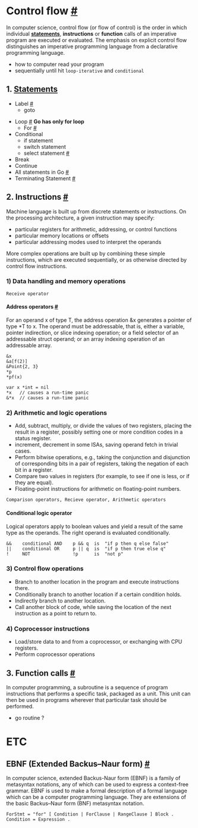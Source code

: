 # Control flow [#](https://en.wikipedia.org/wiki/Control_flow)

  In computer science, control flow (or flow of control) is the order in which individual [**statements**](https://golang.org/ref/spec#Statements), **instructions** or **function** calls of an imperative program are executed or evaluated. The emphasis on explicit control flow distinguishes an imperative programming language from a declarative programming language.
- how to computer read your program
- sequentially until hit `loop-iterative` and `conditional`

## 1. [Statements](Statements.md)
- Label [#](https://en.wikipedia.org/wiki/Control_flow#labels)
  - goto

<!-- go by example -->
- Loop [#](https://en.wikipedia.org/wiki/Control_flow#Loops) **Go has only for loop**
  - For [#](https://golang.org/ref/spec#For_statements)
- Conditional
  - if statement
  - switch statement
  - select statement [#](https://golang.org/ref/spec#Select_statements)
- Break
- Continue
- All statements in Go [#](https://golang.org/ref/spec#Statements)
- Terminating Statement [#](https://golang.org/ref/spec#Terminating_statements)

## 2. Instructions [#](https://en.wikipedia.org/wiki/Instruction_set_architecture#Instructions)
Machine language is built up from discrete statements or instructions. On the processing architecture, a given instruction may specify:

- particular registers for arithmetic, addressing, or control functions
- particular memory locations or offsets
- particular addressing modes used to interpret the operands

More complex operations are built up by combining these simple instructions, which are executed sequentially, or as otherwise directed by control flow instructions.

### 1) Data handling and memory operations

```
Receive operator
```

#### Address operators [#](https://golang.org/ref/spec#Address_operators)
For an operand x of type T, the address operation &x generates a pointer of type *T to x. The operand must be addressable, that is, either a variable, pointer indirection, or slice indexing operation; or a field selector of an addressable struct operand; or an array indexing operation of an addressable array.
```
&x
&a[f(2)]
&Point{2, 3}
*p
*pf(x)

var x *int = nil
*x   // causes a run-time panic
&*x  // causes a run-time panic
```

### 2) Arithmetic and logic operations

- Add, subtract, multiply, or divide the values of two registers, placing the result in a register, possibly setting one or more condition codes in a status register.
- increment, decrement in some ISAs, saving operand fetch in trivial cases.
- Perform bitwise operations, e.g., taking the conjunction and disjunction of corresponding bits in a pair of registers, taking the negation of each bit in a register.
- Compare two values in registers (for example, to see if one is less, or if they are equal).
- Floating-point instructions for arithmetic on floating-point numbers.
```
Comparison operators, Recieve operator, Arithmetic operators
```

#### Conditional logic operator

Logical operators apply to boolean values and yield a result of the same type as the operands. The right operand is evaluated conditionally.
```
&&    conditional AND    p && q  is  "if p then q else false"
||    conditional OR     p || q  is  "if p then true else q"
!     NOT                !p      is  "not p"
```

### 3) Control flow operations

- Branch to another location in the program and execute instructions there.
- Conditionally branch to another location if a certain condition holds.
- Indirectly branch to another location.
- Call another block of code, while saving the location of the next instruction as a point to return to.

### 4) Coprocessor instructions

- Load/store data to and from a coprocessor, or exchanging with CPU registers.
- Perform coprocessor operations

## 3. Function calls [#](https://en.wikipedia.org/wiki/Subroutine)
In computer programming, a subroutine is a sequence of program instructions that performs a specific task, packaged as a unit. This unit can then be used in programs wherever that particular task should be performed.

- go routine ?


# ETC


<!-- go lang specification -->

## EBNF (Extended Backus–Naur form) [#](https://en.wikipedia.org/wiki/Extended_Backus%E2%80%93Naur_form)
In computer science, extended Backus-Naur form (EBNF) is a family of metasyntax notations, any of which can be used to express a context-free grammar. EBNF is used to make a formal description of a formal language which can be a computer programming language. They are extensions of the basic Backus–Naur form (BNF) metasyntax notation.
```
ForStmt = "for" [ Condition | ForClause | RangeClause ] Block .
Condition = Expression .
```
